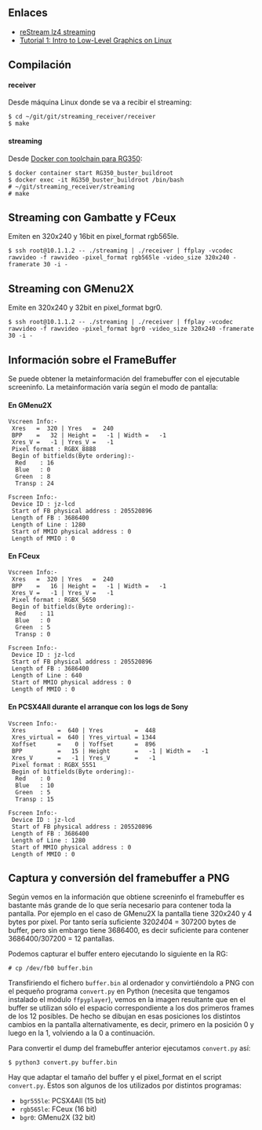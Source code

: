 ## Enlaces

* [reStream lz4 streaming](https://gist.github.com/NickHu/95e8e5e1b8b326d2cb46ce461d3ec701)
* [Tutorial 1: Intro to Low-Level Graphics on Linux](http://betteros.org/tut/graphics1.php#fbdev)

## Compilación

#### receiver

Desde máquina Linux donde se va a recibir el streaming:

```
$ cd ~/git/git/streaming_receiver/receiver
$ make
```

#### streaming

Desde [Docker con toolchain para RG350](/2020-05-25-rg350_docker_buildroot.html#compilacion-de-distribucion-od-contrib):

```
$ docker container start RG350_buster_buildroot
$ docker exec -it RG350_buster_buildroot /bin/bash
# ~/git/streaming_receiver/streaming
# make
```

## Streaming con Gambatte y FCeux

Emiten en 320x240 y 16bit en pixel_format rgb565le.

```
$ ssh root@10.1.1.2 -- ./streaming | ./receiver | ffplay -vcodec rawvideo -f rawvideo -pixel_format rgb565le -video_size 320x240 -framerate 30 -i -
```

## Streaming con GMenu2X

Emite en 320x240 y 32bit en pixel_format bgr0.

```
$ ssh root@10.1.1.2 -- ./streaming | ./receiver | ffplay -vcodec rawvideo -f rawvideo -pixel_format bgr0 -video_size 320x240 -framerate 30 -i -
```

## Información sobre el FrameBuffer

Se puede obtener la metainformación del framebuffer con el ejecutable screeninfo. La metainformación varía según el modo de pantalla:

#### En GMenu2X

```
Vscreen Info:-
 Xres   =  320 | Yres   =  240
 BPP    =   32 | Height =   -1 | Width =   -1
 Xres_V =   -1 | Yres_V =   -1
 Pixel format : RGBX_8888
 Begin of bitfields(Byte ordering):-
  Red    : 16
  Blue   : 0
  Green  : 8
  Transp : 24

Fscreen Info:-
 Device ID : jz-lcd
 Start of FB physical address : 205520896
 Length of FB : 3686400
 Length of Line : 1280
 Start of MMIO physical address : 0
 Length of MMIO : 0
```

#### En FCeux

```
Vscreen Info:-
 Xres   =  320 | Yres   =  240
 BPP    =   16 | Height =   -1 | Width =   -1
 Xres_V =   -1 | Yres_V =   -1
 Pixel format : RGBX_5650
 Begin of bitfields(Byte ordering):-
  Red    : 11
  Blue   : 0
  Green  : 5
  Transp : 0

Fscreen Info:-
 Device ID : jz-lcd
 Start of FB physical address : 205520896
 Length of FB : 3686400
 Length of Line : 640
 Start of MMIO physical address : 0
 Length of MMIO : 0
```

#### En PCSX4All durante el arranque con los logs de Sony

```
Vscreen Info:-
 Xres         =  640 | Yres         =  448
 Xres_virtual =  640 | Yres_virtual = 1344
 Xoffset      =    0 | Yoffset      =  896
 BPP          =   15 | Height       =   -1 | Width =   -1
 Xres_V       =   -1 | Yres_V       =   -1
 Pixel format : RGBX_5551
 Begin of bitfields(Byte ordering):-
  Red    : 0
  Blue   : 10
  Green  : 5
  Transp : 15

Fscreen Info:-
 Device ID : jz-lcd
 Start of FB physical address : 205520896
 Length of FB : 3686400
 Length of Line : 1280
 Start of MMIO physical address : 0
 Length of MMIO : 0
```

## Captura y conversión del framebuffer a PNG

Según vemos en la información que obtiene screeninfo el framebuffer es bastante más grande de lo que sería necesario para contener toda la pantalla. Por ejemplo en el caso de GMenu2X la pantalla tiene 320x240 y 4 bytes por pixel. Por tanto sería suficiente 320*240*4 = 307200 bytes de buffer, pero sin embargo tiene 3686400, es decir suficiente para contener 3686400/307200 = 12 pantallas.

Podemos capturar el buffer entero ejecutando lo siguiente en la RG:

```
# cp /dev/fb0 buffer.bin
```

Transfiriendo el fichero `buffer.bin` al ordenador y convirtiéndolo a PNG con el pequeño programa `convert.py` en Python (necesita que tengamos instalado el módulo `ffpyplayer`), vemos en la imagen resultante que en el buffer se utilizan sólo el espacio correspondiente a los dos primeros frames de los 12 posibles. De hecho se dibujan en esas posiciones los distintos cambios en la pantalla alternativamente, es decir, primero en la posición 0 y luego en la 1, volviendo a la 0 a continuación.

Para convertir el dump del framebuffer anterior ejecutamos `convert.py` así:

```
$ python3 convert.py buffer.bin
```

Hay que adaptar el tamaño del buffer y el pixel_format en el script `convert.py`. Estos son algunos de los utilizados por distintos programas:

* `bgr555le`: PCSX4All (15 bit)
* `rgb565le`: FCeux (16 bit)
* `bgr0`: GMenu2X (32 bit)

